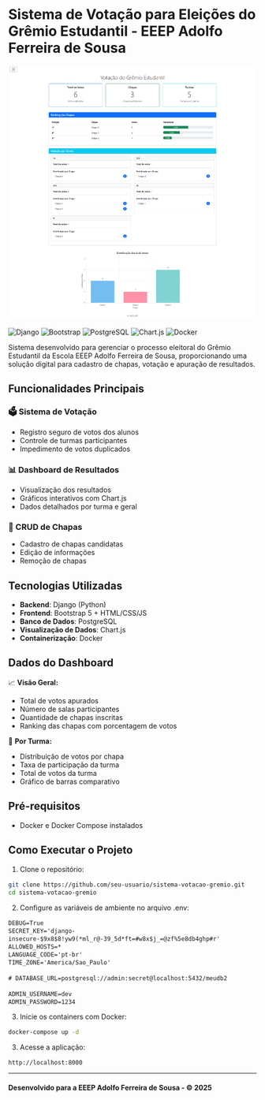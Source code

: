# Sistema de Votação para Eleições do Grêmio Estudantil - EEEP Adolfo Ferreira de Sousa

![Dashboard do Sistema de Votação](https://github.com/Kauanrodrigues01/Kauanrodrigues01/blob/main/images/projetos/foto-dashboard-eleicoes-gremio.png?raw=true)

![Django](https://img.shields.io/badge/Django-092E20?style=for-the-badge&logo=django&logoColor=white)
![Bootstrap](https://img.shields.io/badge/Bootstrap-563D7C?style=for-the-badge&logo=bootstrap&logoColor=white)
![PostgreSQL](https://img.shields.io/badge/PostgreSQL-316192?style=for-the-badge&logo=postgresql&logoColor=white)
![Chart.js](https://img.shields.io/badge/Chart.js-FF6384?style=for-the-badge&logo=chartdotjs&logoColor=white)
![Docker](https://img.shields.io/badge/Docker-2496ED?style=for-the-badge&logo=docker&logoColor=white)

Sistema desenvolvido para gerenciar o processo eleitoral do Grêmio Estudantil da Escola EEEP Adolfo Ferreira de Sousa, proporcionando uma solução digital para cadastro de chapas, votação e apuração de resultados.

## Funcionalidades Principais

### 🗳️ Sistema de Votação
- Registro seguro de votos dos alunos
- Controle de turmas participantes
- Impedimento de votos duplicados

### 📊 Dashboard de Resultados
- Visualização dos resultados
- Gráficos interativos com Chart.js
- Dados detalhados por turma e geral

### 👥 CRUD de Chapas
- Cadastro de chapas candidatas
- Edição de informações
- Remoção de chapas

## Tecnologias Utilizadas

- **Backend**: Django (Python)
- **Frontend**: Bootstrap 5 + HTML/CSS/JS
- **Banco de Dados**: PostgreSQL
- **Visualização de Dados**: Chart.js
- **Containerização**: Docker

## Dados do Dashboard

📈 **Visão Geral:**
- Total de votos apurados
- Número de salas participantes
- Quantidade de chapas inscritas
- Ranking das chapas com porcentagem de votos

🏫 **Por Turma:**
- Distribuição de votos por chapa
- Taxa de participação da turma
- Total de votos da turma
- Gráfico de barras comparativo

## Pré-requisitos

- Docker e Docker Compose instalados

## Como Executar o Projeto

1. Clone o repositório:
```bash
git clone https://github.com/seu-usuario/sistema-votacao-gremio.git
cd sistema-votacao-gremio
```

2. Configure as variáveis de ambiente no arquivo .env:
```text
DEBUG=True
SECRET_KEY='django-insecure-$9x8$8!yw9(*ml_r@-39_5d*ft=#w8x$j_=@zf%5e8db4ghp#r'
ALLOWED_HOSTS=*
LANGUAGE_CODE='pt-br'
TIME_ZONE='America/Sao_Paulo'

# DATABASE_URL=postgresql://admin:secret@localhost:5432/meudb2

ADMIN_USERNAME=dev
ADMIN_PASSWORD=1234
```

3. Inicie os containers com Docker:
```bash
docker-compose up -d
```

3. Acesse a aplicação:
```
http://localhost:8000
```

---

#### Desenvolvido para a EEEP Adolfo Ferreira de Sousa - © 2025
